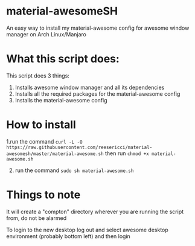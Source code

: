 # material-awesomeSH
An easy way to install my material-awesome config for awesome window manager on Arch Linux/Manjaro

# What this script does:
This script does 3 things:
1. Installs awesome window manager and all its dependencies
2. Installs all the required packages for the material-awesome config
3. Installs the material-awesome config

# How to install
1.run the command `curl -L -O https://raw.githubusercontent.com/reesericci/material-awesomesh/master/material-awesome.sh` then run `chmod +x material-awesome.sh`

2. run the command `sudo sh material-awesome.sh`

# Things to note
It will create a "compton" directory wherever you are running the script from, do not be alarmed

To login to the new desktop log out and select awesome desktop environment (probably bottom left) and then login
